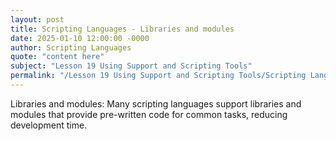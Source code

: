 ```yaml
---
layout: post
title: Scripting Languages - Libraries and modules
date: 2025-01-10 12:00:00 -0000
author: Scripting Languages
quote: "content here"
subject: "Lesson 19 Using Support and Scripting Tools"
permalink: "/Lesson 19 Using Support and Scripting Tools/Scripting Languages/Scripting Languages - Libraries and modules"
---
```


Libraries and modules: Many scripting languages support libraries and modules that provide pre-written code for common tasks, reducing development time.
